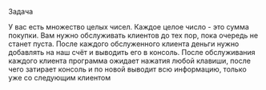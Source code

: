 Задача

У вас есть множество целых чисел. Каждое целое число - это сумма покупки.
Вам нужно обслуживать клиентов до тех пор, пока очередь не станет пуста.
После каждого обслуженного клиента деньги нужно добавлять на наш счёт и выводить его в консоль.
После обслуживания каждого клиента программа ожидает нажатия любой клавиши, после чего затирает консоль и по новой выводит всю информацию, только уже со следующим клиентом
